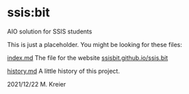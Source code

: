 # ssis:bit
AIO solution for SSIS students

This is just a placeholder. You might be looking for these files:

[index.md](index.md) The file for the website [ssisbit.github.io/ssis.bit](https://ssisbit.github.io/ssis.bit)

[history.md](history.md) A little history of this project.

2021/12/22 M. Kreier